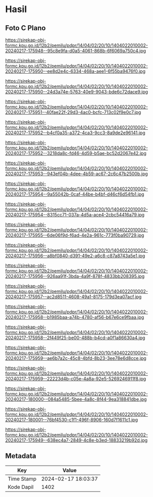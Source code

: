 # Hasil

## Foto C Plano

https://sirekap-obj-formc.kpu.go.id/12b2/pemilu/pdpr/14/04/02/20/10/1404022010002-20240217-175948--95c8e9fa-d0a5-4061-868b-6f6069a750c4.jpg

https://sirekap-obj-formc.kpu.go.id/12b2/pemilu/pdpr/14/04/02/20/10/1404022010002-20240217-175950--ee8d2e4c-6334-468a-aee1-6f55ba9476f0.jpg

https://sirekap-obj-formc.kpu.go.id/12b2/pemilu/pdpr/14/04/02/20/10/1404022010002-20240217-175950--24d3a74e-5763-40e9-9043-bde6c72dace9.jpg

https://sirekap-obj-formc.kpu.go.id/12b2/pemilu/pdpr/14/04/02/20/10/1404022010002-20240217-175951--40fae22f-29d3-4ac0-bcfc-713c02f9e0c7.jpg

https://sirekap-obj-formc.kpu.go.id/12b2/pemilu/pdpr/14/04/02/20/10/1404022010002-20240217-175952--b4cf0a35-a372-4ca3-9cc3-8a9de2e96141.jpg

https://sirekap-obj-formc.kpu.go.id/12b2/pemilu/pdpr/14/04/02/20/10/1404022010002-20240217-175952--3218da8c-fd46-4d59-b5ae-bc52d2067e42.jpg

https://sirekap-obj-formc.kpu.go.id/12b2/pemilu/pdpr/14/04/02/20/10/1404022010002-20240217-175953--943ef04b-4dee-4b59-ac67-2c6c47b2500b.jpg

https://sirekap-obj-formc.kpu.go.id/12b2/pemilu/pdpr/14/04/02/20/10/1404022010002-20240217-175954--9a55042b-0caf-44be-b4bf-d46cf6d54fb1.jpg

https://sirekap-obj-formc.kpu.go.id/12b2/pemilu/pdpr/14/04/02/20/10/1404022010002-20240217-175954--8315cc71-037a-4d5a-ace4-2cbc54416a79.jpg

https://sirekap-obj-formc.kpu.go.id/12b2/pemilu/pdpr/14/04/02/20/10/1404022010002-20240217-175955--6de06f9d-f6ad-4e2a-961c-773f0ba90729.jpg

https://sirekap-obj-formc.kpu.go.id/12b2/pemilu/pdpr/14/04/02/20/10/1404022010002-20240217-175956--a8bf0840-d391-49e2-a6c8-c87a8743a5e1.jpg

https://sirekap-obj-formc.kpu.go.id/12b2/pemilu/pdpr/14/04/02/20/10/1404022010002-20240217-175956--926aa91f-3bda-4a9f-878f-4833bb208395.jpg

https://sirekap-obj-formc.kpu.go.id/12b2/pemilu/pdpr/14/04/02/20/10/1404022010002-20240217-175957--ac2d8511-4608-49a1-8175-179d3ea07acf.jpg

https://sirekap-obj-formc.kpu.go.id/12b2/pemilu/pdpr/14/04/02/20/10/1404022010002-20240217-175958--b1985baa-a74b-4780-af56-b67e6ce9fbaa.jpg

https://sirekap-obj-formc.kpu.go.id/12b2/pemilu/pdpr/14/04/02/20/10/1404022010002-20240217-175958--2f449f25-be00-488b-b4cd-a0f1a86630a4.jpg

https://sirekap-obj-formc.kpu.go.id/12b2/pemilu/pdpr/14/04/02/20/10/1404022010002-20240217-175959--ae6b7a2c-45c8-4bfd-8b23-3ee78e6d8cce.jpg

https://sirekap-obj-formc.kpu.go.id/12b2/pemilu/pdpr/14/04/02/20/10/1404022010002-20240217-175959--22223d4b-c05e-4a8a-92e5-5269246911f8.jpg

https://sirekap-obj-formc.kpu.go.id/12b2/pemilu/pdpr/14/04/02/20/10/1404022010002-20240217-180000--084a5485-5bee-4a8c-8f44-9ea318841dbe.jpg

https://sirekap-obj-formc.kpu.go.id/12b2/pemilu/pdpr/14/04/02/20/10/1404022010002-20240217-180001--76bf4530-c1f1-496f-8906-160d7f1611c1.jpg

https://sirekap-obj-formc.kpu.go.id/12b2/pemilu/pdpr/14/04/02/20/10/1404022010002-20240217-175949--638ec4a7-2849-4c8e-b3ed-18833219b92d.jpg


## Metadata

| Key        | Value               |
| ---------- | ------------------- |
| Time Stamp | 2024-02-17 18:03:37 |
| Kode Dapil | 1402                |



